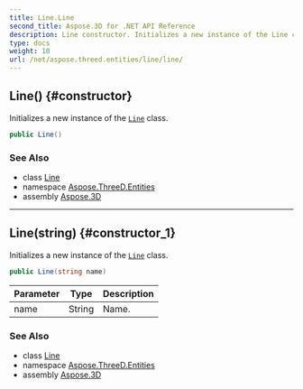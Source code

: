 ```yaml
---
title: Line.Line
second_title: Aspose.3D for .NET API Reference
description: Line constructor. Initializes a new instance of the Line class
type: docs
weight: 10
url: /net/aspose.threed.entities/line/line/
---
```

## Line() {#constructor}

Initializes a new instance of the [`Line`](../) class.

```csharp
public Line()
```

### See Also

* class [Line](../)
* namespace [Aspose.ThreeD.Entities](../../../aspose.threed.entities/)
* assembly [Aspose.3D](../../../)

---

## Line(string) {#constructor_1}

Initializes a new instance of the [`Line`](../) class.

```csharp
public Line(string name)
```

| Parameter | Type | Description |
| --- | --- | --- |
| name | String | Name. |

### See Also

* class [Line](../)
* namespace [Aspose.ThreeD.Entities](../../../aspose.threed.entities/)
* assembly [Aspose.3D](../../../)


